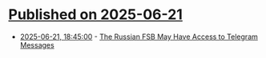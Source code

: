 # [Published on 2025-06-21](index.md)

* [2025-06-21, 18:45:00](https://soylentnews.org/article.pl?sid=25/06/20/2250249&from=rss) - [The Russian FSB May Have Access to Telegram Messages](https://soylentnews.org/article.pl?sid=25/06/20/2250249&from=rss)
